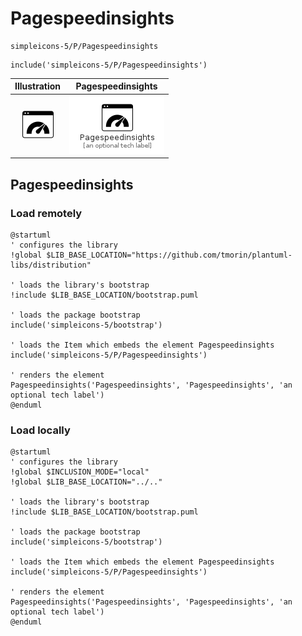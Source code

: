 # Pagespeedinsights


```text
simpleicons-5/P/Pagespeedinsights
```

```text
include('simpleicons-5/P/Pagespeedinsights')
```



| Illustration | Pagespeedinsights |
| :---: | :---: |
| ![illustration for Illustration](../../simpleicons-5/P/Pagespeedinsights.png) | ![illustration for Pagespeedinsights](../../simpleicons-5/P/Pagespeedinsights.Local.png) |




## Pagespeedinsights

### Load remotely
```plantuml
@startuml
' configures the library
!global $LIB_BASE_LOCATION="https://github.com/tmorin/plantuml-libs/distribution"

' loads the library's bootstrap
!include $LIB_BASE_LOCATION/bootstrap.puml

' loads the package bootstrap
include('simpleicons-5/bootstrap')

' loads the Item which embeds the element Pagespeedinsights
include('simpleicons-5/P/Pagespeedinsights')

' renders the element
Pagespeedinsights('Pagespeedinsights', 'Pagespeedinsights', 'an optional tech label')
@enduml
```

### Load locally
```plantuml
@startuml
' configures the library
!global $INCLUSION_MODE="local"
!global $LIB_BASE_LOCATION="../.."

' loads the library's bootstrap
!include $LIB_BASE_LOCATION/bootstrap.puml

' loads the package bootstrap
include('simpleicons-5/bootstrap')

' loads the Item which embeds the element Pagespeedinsights
include('simpleicons-5/P/Pagespeedinsights')

' renders the element
Pagespeedinsights('Pagespeedinsights', 'Pagespeedinsights', 'an optional tech label')
@enduml
```


